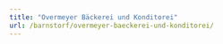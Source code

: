 ```yaml
---
title: "Overmeyer Bäckerei und Konditorei"
url: /barnstorf/overmeyer-baeckerei-und-konditorei/
---
```

